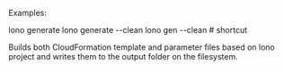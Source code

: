 Examples:

  lono generate
  lono generate --clean
  lono gen --clean # shortcut

Builds both CloudFormation template and parameter files based on lono project and writes them to the output folder on the filesystem.
